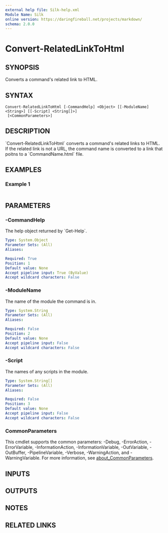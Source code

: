 ```yaml
---
external help file: Silk-help.xml
Module Name: Silk
online version: https://daringfireball.net/projects/markdown/
schema: 2.0.0
---
```


# Convert-RelatedLinkToHtml

## SYNOPSIS
Converts a command's related link to HTML.

## SYNTAX

```
Convert-RelatedLinkToHtml [-CommandHelp] <Object> [[-ModuleName] <String>] [[-Script] <String[]>]
 [<CommonParameters>]
```

## DESCRIPTION
\`Convert-RelatedLinkToHtml\` converts a command's related links to HTML.
If the related link is not a URL, the command name is converted to a link that poitns to a \`CommandName.html\` file.

## EXAMPLES

### Example 1
```powershell

```



## PARAMETERS

### -CommandHelp
The help object returned by \`Get-Help\`.

```yaml
Type: System.Object
Parameter Sets: (All)
Aliases:

Required: True
Position: 1
Default value: None
Accept pipeline input: True (ByValue)
Accept wildcard characters: False
```

### -ModuleName
The name of the module the command is in.

```yaml
Type: System.String
Parameter Sets: (All)
Aliases:

Required: False
Position: 2
Default value: None
Accept pipeline input: False
Accept wildcard characters: False
```

### -Script
The names of any scripts in the module.

```yaml
Type: System.String[]
Parameter Sets: (All)
Aliases:

Required: False
Position: 3
Default value: None
Accept pipeline input: False
Accept wildcard characters: False
```

### CommonParameters
This cmdlet supports the common parameters: -Debug, -ErrorAction, -ErrorVariable, -InformationAction, -InformationVariable, -OutVariable, -OutBuffer, -PipelineVariable, -Verbose, -WarningAction, and -WarningVariable. For more information, see [about_CommonParameters](http://go.microsoft.com/fwlink/?LinkID=113216).

## INPUTS

## OUTPUTS

## NOTES

## RELATED LINKS

